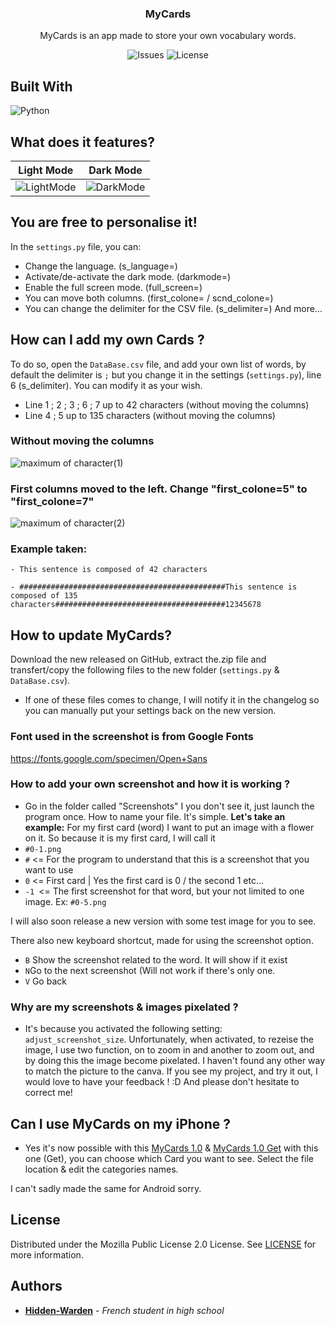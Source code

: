 <p align="center">
  <h3 align="center">MyCards</h3>

  <p align="center">
    MyCards is an app made to store your own vocabulary words.
  </p>
  <p align="center">

   <div class="badges" align="center">
        <img alt="Issues" src="https://img.shields.io/github/issues/Hidden-Warden/MyCards">
        <img alt="License" src="https://img.shields.io/github/license/Hidden-Warden/MyCards">
    </div>
</p>

## Built With
![Python](https://img.shields.io/badge/python-3670A0?style=for-the-badge&logo=python&logoColor=ffdd54)

## What does it features?
|Light Mode|Dark Mode|
|--|--|
|![LightMode](https://user-images.githubusercontent.com/70717127/166895375-186bdaa9-780f-4a6f-92f6-8ac3e7dbd331.png)|![DarkMode](https://user-images.githubusercontent.com/70717127/166895388-a46eaa57-f200-4a52-8fed-d1217b223841.png)|

## You are free to personalise it!
In the `settings.py` file, you can:
* Change the language. (s_language=)
* Activate/de-activate the dark mode. (darkmode=)
* Enable the full screen mode. (full_screen=)
* You can move both columns. (first_colone= / scnd_colone=)
* You can change the delimiter for the CSV file. (s_delimiter=)
And more...

## How can I add my own Cards ?
To do so, open the `DataBase.csv` file, and add your own list of words, by default the delimiter is `;` but you change it in the settings (`settings.py`), line 6 (s_delimiter).
You can modify it as your wish.

* Line 1 ; 2 ; 3 ; 6 ; 7 up to 42 characters (without moving the columns)
* Line 4 ; 5 up to 135 characters (without moving the columns)

### Without moving the columns
![maximum of character(1)](https://user-images.githubusercontent.com/70717127/166919710-5814b19c-4213-4942-8ae9-45e35cf862d2.png)
### First columns moved to the left. Change "first_colone=5" to "first_colone=7"
![maximum of character(2)](https://user-images.githubusercontent.com/70717127/166919714-679dc889-2473-4e02-9083-7436a784ad72.png)

### Example taken:
    - This sentence is composed of 42 characters 
    
    - ##############################################This sentence is composed of 135 characters######################################12345678

## How to update MyCards?
Download the new released on GitHub, extract the.zip file and transfert/copy the following files to the new folder (`settings.py` & `DataBase.csv`).
* If one of these files comes to change, I will notify it in the changelog so you can manually put your settings back on the new version.


### Font used in the screenshot is from Google Fonts
https://fonts.google.com/specimen/Open+Sans

### How to add your own screenshot and how it is working ?

* Go in the folder called "Screenshots" I you don't see it, just launch the program once.
How to name your file. It's simple. **Let's take an example:**
For my first card (word) I want to put an image with a flower on it. So because it is my first card, I will call it
* `#0-1.png` 
* `#` <=  For the program to understand that this is a screenshot that you want to use
* `0` <= First card | Yes the first card is 0 / the second 1 etc...
* `-1 `<= The first screenshot for that word, but your not limited to one image. Ex: `#0-5.png` 

I will also soon release a new version with some test image for you to see.

There also new keyboard shortcut, made for using the screenshot option.

* `B` Show the screenshot related to the word. It will show if it exist
* `N`Go to the next screenshot (Will not work if there's only one.
* `V` Go back 

### Why are my screenshots & images pixelated ?
* It's because you activated the following setting: `adjust_screenshot_size`. Unfortunately, when activated, to rezeise the image, I use two function, on to zoom in and another to zoom out, and by doing this the image become pixelated. I haven't found any other way to match the picture to the canva.
If you see my project, and try it out, I would love to have your feedback ! :D
And please don't hesitate to correct me!

## Can I use MyCards on my iPhone ?
* Yes it's now possible with this [MyCards 1.0](https://www.icloud.com/shortcuts/f7fdae15eb864ef3818e640538cfb5db) & [MyCards 1.0 Get](https://www.icloud.com/shortcuts/f29af42af8ea4520b6ae83cccc4fb729) with this one (Get), you can choose which Card you want to see.
Select the file location & edit the categories names.

I can't sadly made the same for Android sorry. 

## License

Distributed under the Mozilla Public License 2.0 License. See [LICENSE](https://github.com/Hidden-Warden/Marmit65/blob/main/LICENSE) for more information.

## Authors

* **[Hidden-Warden](https://github.com/Hidden-Warden)** - *French student in high school*

